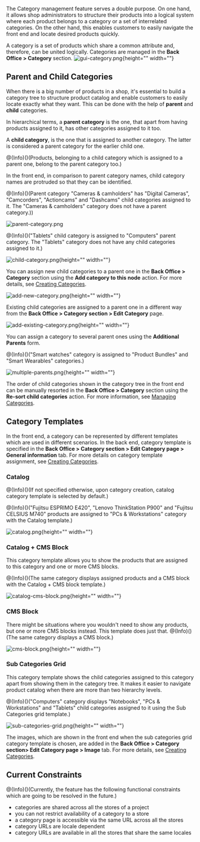 The Category management feature serves a double purpose. On one hand, it allows shop administrators to structure their products into a logical system where each product belongs to a category or a set of interrelated categories. On the other hand, this enables customers to easily navigate the front end and locate desired products quickly.

A category is a set of products which share a common attribute and, therefore, can be united logically. Categories are managed in the **Back Office > Category** section. 
![gui-category.png](https://spryker.s3.eu-central-1.amazonaws.com/docs/Features/Catalog+Management/Category+Management/Category+Management+Feature+Overview/gui-category.png){height="" width=""}

## Parent and Child Categories
When there is a big number of products in a shop, it's essential to build a category tree to structure product catalog and enable customers to easily locate exactly what they want. This can be done with the help of **parent** and **child** categories.

In hierarchical terms, a **parent category** is the one, that apart from having products assigned to it, has other categories assigned to it too.

A **child category**, is the one that is assigned to another category. The latter is considered a parent category for the earlier child one.

@(Info)()(Products, belonging to a child category which is assigned to a parent one, belong to the parent category too.)

In the front end, in comparison to parent category names, child category names are protruded so that they can be identified.

@(Info)()(Parent category "Cameras & camholders" has "Digital Cameras", "Camcorders", "Actioncams" and "Dashcams" child categories assigned to it. The "Cameras & camholders" category does not have a parent category.))

![parent-category.png](https://spryker.s3.eu-central-1.amazonaws.com/docs/Features/Catalog+Management/Category+Management/Category+Management+Feature+Overview/parent-category.png)

@(Info)()("Tablets" child category is assigned to "Computers" parent category. The "Tablets" category does not have any child categories assigned to it.)

![child-category.png](https://spryker.s3.eu-central-1.amazonaws.com/docs/Features/Catalog+Management/Category+Management/Category+Management+Feature+Overview/child-category.png){height="" width=""}

You can assign new child categories to a parent one in the **Back Office > Category** section using the **Add category to this node** action. For more details, see [Creating Categories](https://documentation.spryker.com/v4/docs/creating-categories).

![add-new-category.png](https://spryker.s3.eu-central-1.amazonaws.com/docs/Features/Catalog+Management/Category+Management/Category+Management+Feature+Overview/add-new-category.png){height="" width=""}

Existing child categories are assigned to a parent one in a different way from the **Back Office > Category section > Edit Category** page.

![add-existing-category.png](https://spryker.s3.eu-central-1.amazonaws.com/docs/Features/Catalog+Management/Category+Management/Category+Management+Feature+Overview/add-existing-category.png){height="" width=""}

You can assign a category to several parent ones using the **Additional Parents** form.

@(Info)()("Smart watches" category is assigned to "Product Bundles" and "Smart Wearables" categories.)

![multiple-parents.png](https://spryker.s3.eu-central-1.amazonaws.com/docs/Features/Catalog+Management/Category+Management/Category+Management+Feature+Overview/multiple-parents.png){height="" width=""}

The order of child categories shown in the category tree in the front end can be manually resorted in the **Back Office > Category** section using the **Re-sort child categories** action. For more information, see [Managing Categories](https://documentation.spryker.com/v4/docs/managing-categories).

## Category Templates
In the front end, a category can be represented by different templates which are used in different scenarios. In the back end, category template is specified in the **Back Office > Category section > Edit Category page > General information** tab. For more details on category template assignment, see [Creating Categories](https://documentation.spryker.com/v4/docs/creating-categories).

### Catalog
@(Info)()(If not specified otherwise, upon category creation, catalog category template is selected by default.)

@(Info)()("Fujitsu ESPRIMO E420", "Lenovo ThinkStation P900" and "Fujitsu CELSIUS M740" products are assigned to "PCs & Workstations" category with the Catalog template.)

![catalog.png](https://spryker.s3.eu-central-1.amazonaws.com/docs/Features/Catalog+Management/Category+Management/Category+Management+Feature+Overview/catalog.png){height="" width=""}

### Catalog + CMS Block
This category template allows you to show the products that are assigned to this category and one or more CMS blocks.

@(Info)()(The same category displays assigned products and a CMS block with the Catalog + CMS block template.)

![catalog-cms-block.png](https://cdn.document360.io/9fafa0d5-d76f-40c5-8b02-ab9515d3e879/Images/Documentation/catalog-cms-block.png){height="" width=""}

### CMS Block
There might be situations where you wouldn't need to show any products, but one or more CMS blocks instead. This template does just that.
@(Info)()(The same category displays a CMS block.)

![cms-block.png](https://spryker.s3.eu-central-1.amazonaws.com/docs/Features/Catalog+Management/Category+Management/Category+Management+Feature+Overview/catalog-cms-block.png){height="" width=""}

### Sub Categories Grid
This category template shows the child categories assigned to this category apart from showing them in the category tree. It makes it easier to navigate product catalog when there are more than two hierarchy levels.

@(Info)()("Computers" category displays "Notebooks", "PCs & Workstations" and "Tablets" child categories assigned to it using the Sub Categories grid template.)

![sub-categories-grid.png](https://spryker.s3.eu-central-1.amazonaws.com/docs/Features/Catalog+Management/Category+Management/Category+Management+Feature+Overview/sub-categories-grid.png){height="" width=""}

The images, which are shown in the front end when the sub categories grid category template is chosen, are added in the **Back Office > Category section> Edit Category page > Image** tab. For more details, see [Creating Categories](https://documentation.spryker.com/v4/docs/creating-categories).

## Current Constraints
@(Info)()(Currently, the feature has the following functional constraints which are going to be resolved in the future.)

* categories are shared across all the stores of a project
*  you can not restrict availability of a category to a store
* a category page is accessible via the same URL across all the stores
* category URLs are locale dependent
* category URLs are available in all the stores that share the same locales